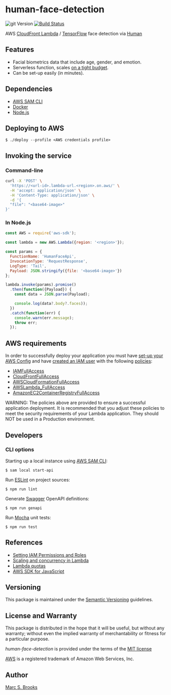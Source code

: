 # human-face-detection

![git Version](https://img.shields.io/github/package-json/v/nuxy/human-face-detection?style=flat-square&svg=true&label=git+package) [![Build Status](https://api.travis-ci.com/nuxy/human-face-detection.svg?branch=master)](https://app.travis-ci.com/github/nuxy/human-face-detection)

AWS [CloudFront Lambda](https://docs.aws.amazon.com/lambda/latest/dg/welcome.html) / [TensorFlow](https://www.tensorflow.org) face detection via [Human](https://github.com/vladmandic/human)

## Features

- Facial biometrics data that include age, gender, and emotion.
- Serverless function, scales [on a tight budget](https://s3.amazonaws.com/lambda-tools/pricing-calculator.html).
- Can be set-up easily (in minutes).

## Dependencies

- [AWS SAM CLI](https://docs.aws.amazon.com/serverless-application-model/latest/developerguide/serverless-sam-cli-install.html)
- [Docker](https://www.docker.com/get-started)
- [Node.js](https://nodejs.org)

## Deploying to AWS

    $ ./deploy --profile <AWS credentials profile>

## Invoking the service

### Command-line

```sh
curl -X 'POST' \
  'https://<url-id>.lambda-url.<region>.on.aws/' \
  -H 'accept: application/json' \
  -H 'Content-Type: application/json' \
  -d '{
  "file": "<base64-image>"
}'
```

### In Node.js

```js
const AWS = require('aws-sdk');

const lambda = new AWS.Lambda({region: '<region>'});

const params = {
  FunctionName: 'HumanFaceApi',
  InvocationType: 'RequestResponse',
  LogType: 'Tail',
  Payload: JSON.stringify({file: '<base64-image>'})
};

lambda.invoke(params).promise()
  .then(function({Payload}) {
    const data = JSON.parse(Payload);

    console.log(data?.body?.faces));
  })
  .catch(function(err) {
    console.warn(err.message);
    throw err;
  });
```

## AWS requirements

In order to successfully deploy your application you must have [set-up your AWS Config](https://docs.aws.amazon.com/config/latest/developerguide/gs-cli.html) and have [created an IAM user](https://docs.aws.amazon.com/IAM/latest/UserGuide/id_users_create.html) with the following [policies](https://docs.aws.amazon.com/IAM/latest/UserGuide/access_policies_manage.html):

- [IAMFullAccess](https://console.aws.amazon.com/iam/home#/policies/arn%3Aaws%3Aiam%3A%3Aaws%3Apolicy%2FIAMFullAccess)
- [CloudFrontFullAccess](https://console.aws.amazon.com/iam/home#/policies/arn%3Aaws%3Aiam%3A%3Aaws%3Apolicy%2FCloudFrontFullAccess)
- [AWSCloudFormationFullAccess](https://console.aws.amazon.com/iam/home#/policies/arn%3Aaws%3Aiam%3A%3Aaws%3Apolicy%2FAWSCloudFormationFullAccess)
- [AWSLambda_FullAccess](https://console.aws.amazon.com/iam/home#/policies/arn%3Aaws%3Aiam%3A%3Aaws%3Apolicy%2FAWSLambda_FullAccess)
- [AmazonEC2ContainerRegistryFullAccess](https://us-east-1.console.aws.amazon.com/iam/home#/policies/arn:aws:iam::aws:policy/AmazonEC2ContainerRegistryFullAccess)

WARNING: The policies above are provided to ensure a successful application deployment.  It is recommended that you adjust these policies to meet the security requirements of your Lambda application.  They should NOT be used in a Production environment.

## Developers

### CLI options

Starting up a local instance using [AWS SAM CLI](https://docs.aws.amazon.com/serverless-application-model/latest/developerguide/serverless-sam-cli-install.html):

    $ sam local start-api

Run [ESLint](https://eslint.org/) on project sources:

    $ npm run lint

Generate [Swagger](https://swagger.io) OpenAPI definitions:

    $ npm run genapi

Run [Mocha](https://mochajs.org) unit tests:

    $ npm run test

## References

- [Setting IAM Permissions and Roles](https://docs.aws.amazon.com/AmazonCloudFront/latest/DeveloperGuide/lambda-edge-permissions.html)
- [Scaling and concurrency in Lambda](https://docs.aws.amazon.com/lambda/latest/operatorguide/scaling-concurrency.html)
- [Lambda quotas](https://docs.aws.amazon.com/lambda/latest/dg/gettingstarted-limits.html)
- [AWS SDK for JavaScript](https://docs.aws.amazon.com/AWSJavaScriptSDK/latest/index.html)

## Versioning

This package is maintained under the [Semantic Versioning](https://semver.org) guidelines.

## License and Warranty

This package is distributed in the hope that it will be useful, but without any warranty; without even the implied warranty of merchantability or fitness for a particular purpose.

_human-face-detection_ is provided under the terms of the [MIT license](http://www.opensource.org/licenses/mit-license.php)

[AWS](https://aws.amazon.com) is a registered trademark of Amazon Web Services, Inc.

## Author

[Marc S. Brooks](https://github.com/nuxy)
